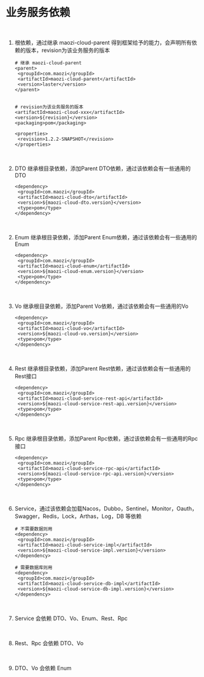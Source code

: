 # 业务服务依赖

<br/>

1. 根依赖，通过继承 maozi-cloud-parent 得到框架给予的能力，会声明所有依赖的版本，revision为该业务服务的版本
   ```
   # 继承 maozi-cloud-parent
   <parent>
   	<groupId>com.maozi</groupId>
   	<artifactId>maozi-cloud-parent</artifactId>
   	<version>laster</version>
   </parent>
   
   
   # revision为该业务服务的版本
   <artifactId>maozi-cloud-xxx</artifactId>
   <version>${revision}</version> 
   <packaging>pom</packaging>
   
   <properties>
   	<revision>1.2.2-SNAPSHOT</revision>
   </properties>
   
   ```
   
   <br/>
2. DTO 继承根目录依赖，添加Parent DTO依赖，通过该依赖会有一些通用的DTO
   ```
   <dependency>
   	<groupId>com.maozi</groupId>
   	<artifactId>maozi-cloud-dto</artifactId>
   	<version>${maozi-cloud-dto.version}</version>
   	<type>pom</type>
   </dependency>
   ```

<br/>

2. Enum 继承根目录依赖，添加Parent Enum依赖，通过该依赖会有一些通用的Enum
   ```
   <dependency>
   	<groupId>com.maozi</groupId>
   	<artifactId>maozi-cloud-enum</artifactId>
   	<version>${maozi-cloud-enum.version}</version>
   	<type>pom</type>
   </dependency>
   ```

<br/>

3. Vo 继承根目录依赖，添加Parent Vo依赖，通过该依赖会有一些通用的Vo
   ```
   <dependency>
   	<groupId>com.maozi</groupId>
   	<artifactId>maozi-cloud-vo</artifactId>
   	<version>${maozi-cloud-vo.version}</version>
   	<type>pom</type>
   </dependency>
   ```

<br/>

4. Rest 继承根目录依赖，添加Parent Rest依赖，通过该依赖会有一些通用的Rest接口
   ```
   <dependency>
   	<groupId>com.maozi</groupId>
   	<artifactId>maozi-cloud-service-rest-api</artifactId>
   	<version>${maozi-cloud-service-rest-api.version}</version>
   	<type>pom</type>
   </dependency>
   ```

<br/>

5. Rpc 继承根目录依赖，添加Parent Rpc依赖，通过该依赖会有一些通用的Rpc接口
   ```
   <dependency>
   	<groupId>com.maozi</groupId>  
   	<artifactId>maozi-cloud-service-rpc-api</artifactId>
   	<version>${maozi-cloud-service-rpc-api.version}</version>
   	<type>pom</type>
   </dependency>
   ```

<br/>

6. Service，通过该依赖会加载Nacos，Dubbo，Sentinel，Monitor，Oauth，Swagger，Redis，Lock，Arthas，Log，DB 等依赖
   ```
   # 不需要数据则用
   <dependency>
   	<groupId>com.maozi</groupId>
   	<artifactId>maozi-cloud-service-impl</artifactId>
   	<version>${maozi-cloud-service-impl.version}</version>
   </dependency>
   
   # 需要数据库则用
   <dependency>
   	<groupId>com.maozi</groupId>
   	<artifactId>maozi-cloud-service-db-impl</artifactId>
   	<version>${maozi-cloud-service-db-impl.version}</version>
   </dependency>
   ```

<br/>

7. Service 会依赖 DTO、Vo、Enum、Rest、Rpc
   
   <br/>
8. Rest、Rpc 会依赖 DTO、Vo
   
   <br/>
9. DTO、Vo 会依赖 Enum